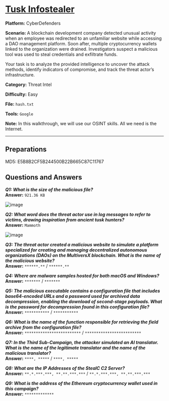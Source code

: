 # <a href="https://cyberdefenders.org/blueteam-ctf-challenges/tusk-infostealer/">Tusk Infostealer</a>

**Platform:** CyberDefenders

**Scenario:** A blockchain development company detected unusual activity when an employee was redirected to an unfamiliar website while accessing a DAO management platform. Soon after, multiple cryptocurrency wallets linked to the organization were drained. Investigators suspect a malicious tool was used to steal credentials and exfiltrate funds.

Your task is to analyze the provided intelligence to uncover the attack methods, identify indicators of compromise, and track the threat actor’s infrastructure.

**Category:** Threat Intel

**Difficulty:** Easy

**File:** `hash.txt`

**Tools:** `Google` 

**Note:** In this walkthrough, we will use our OSINT skills. All we need is the Internet.

---

## **Preparations**

MD5: E5B8B2CF5B244500B22B665C87C11767

## **Questions and Answers**

***Q1: What is the size of the malicious file?***  
**Answer:** `921.36 KB`

![image](https://github.com/user-attachments/assets/9274f8fe-17e2-44e0-bd07-d6f88ca9fafb)

***Q2: What word does the threat actor use in log messages to refer to victims, drawing inspiration from ancient tusk hunters?***  
**Answer:** `Mammoth`  

![image](https://github.com/user-attachments/assets/f4b29104-bd29-4893-9ad4-c9686961c573)

***Q3: The threat actor created a malicious website to simulate a platform specialized for creating and managing decentralized autonomous organizations (DAOs) on the MultiversX blockchain. What is the name of the malicious website?***  
**Answer:** `******.**` / `******.**`  

***Q4: Where are malware samples hosted for both macOS and Windows?***  
**Answer:** `*******` / `*******`  

***Q5: The malicious executable contains a configuration file that includes base64-encoded URLs and a password used for archived data decompression, enabling the download of second-stage payloads. What is the password for decompression found in this configuration file?***  
**Answer:** `***********` / `***********`  

***Q6: What is the name of the function responsible for retrieving the field archive from the configuration file?***  
**Answer:** `*************************` / `*************************`  

***Q7: In the Third Sub-Campaign, the attacker simulated an AI translator. What is the name of the legitimate translator and the name of the malicious translator?***  
**Answer:** `****, *****` / `****, *****`  

***Q8: What are the IP Addresses of the StealC C2 Server?***  
**Answer:** `**.*.***.***, **.**.***.***` / `**.*.***.***, **.**.***.***`  

***Q9: What is the address of the Ethereum cryptocurrency wallet used in this campaign?***  
**Answer:** `*************`  

